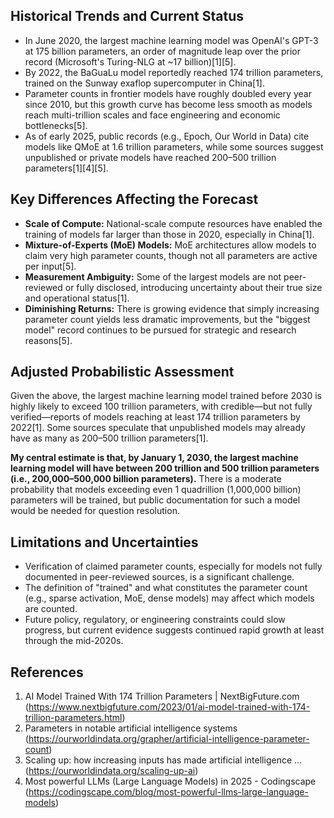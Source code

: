 ## Historical Trends and Current Status

- In June 2020, the largest machine learning model was OpenAI's GPT-3 at 175 billion parameters, an order of magnitude leap over the prior record (Microsoft's Turing-NLG at ~17 billion)[1][5].
- By 2022, the BaGuaLu model reportedly reached 174 trillion parameters, trained on the Sunway exaflop supercomputer in China[1].
- Parameter counts in frontier models have roughly doubled every year since 2010, but this growth curve has become less smooth as models reach multi-trillion scales and face engineering and economic bottlenecks[5].
- As of early 2025, public records (e.g., Epoch, Our World in Data) cite models like QMoE at 1.6 trillion parameters, while some sources suggest unpublished or private models have reached 200–500 trillion parameters[1][4][5].

## Key Differences Affecting the Forecast

- **Scale of Compute:** National-scale compute resources have enabled the training of models far larger than those in 2020, especially in China[1].
- **Mixture-of-Experts (MoE) Models:** MoE architectures allow models to claim very high parameter counts, though not all parameters are active per input[5].
- **Measurement Ambiguity:** Some of the largest models are not peer-reviewed or fully disclosed, introducing uncertainty about their true size and operational status[1].
- **Diminishing Returns:** There is growing evidence that simply increasing parameter count yields less dramatic improvements, but the "biggest model" record continues to be pursued for strategic and research reasons[5].

## Adjusted Probabilistic Assessment

Given the above, the largest machine learning model trained before 2030 is highly likely to exceed 100 trillion parameters, with credible—but not fully verified—reports of models reaching at least 174 trillion parameters by 2022[1]. Some sources speculate that unpublished models may already have as many as 200–500 trillion parameters[1].

**My central estimate is that, by January 1, 2030, the largest machine learning model will have between 200 trillion and 500 trillion parameters (i.e., 200,000–500,000 billion parameters).** There is a moderate probability that models exceeding even 1 quadrillion (1,000,000 billion) parameters will be trained, but public documentation for such a model would be needed for question resolution.

## Limitations and Uncertainties

- Verification of claimed parameter counts, especially for models not fully documented in peer-reviewed sources, is a significant challenge.
- The definition of "trained" and what constitutes the parameter count (e.g., sparse activation, MoE, dense models) may affect which models are counted.
- Future policy, regulatory, or engineering constraints could slow progress, but current evidence suggests continued rapid growth at least through the mid-2020s.

## References

1. AI Model Trained With 174 Trillion Parameters | NextBigFuture.com (https://www.nextbigfuture.com/2023/01/ai-model-trained-with-174-trillion-parameters.html)
2. Parameters in notable artificial intelligence systems (https://ourworldindata.org/grapher/artificial-intelligence-parameter-count)
3. Scaling up: how increasing inputs has made artificial intelligence ... (https://ourworldindata.org/scaling-up-ai)
4. Most powerful LLMs (Large Language Models) in 2025 - Codingscape (https://codingscape.com/blog/most-powerful-llms-large-language-models)